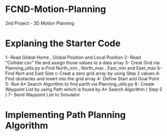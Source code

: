 # FCND-Motion-Planning
2nd Project - 3D Motion Planning 


# Explaning the Starter Code

1- Read Global Home , Global Position and Local Position
2- Read "Collider.csv" file and assign those values to a data array
3- Creat Grid via Planning_utils.py
  a-Find North_min , North_max , East_min and East_max
  b-Find Nort and East Size 
  c-Creat a zero grid array by using Step 2 values 
  d-Find obstacles and insert into the grid array 
4- Define Start and Goal Point
5- Run A* Search Algorithm to find parth via Planning_utils.py
6- Create Waypoint List by using Path which is found by A* Search Algorithm ( Step 5 )
7- Send Waypoint List to Simulator

# Implementing Path Planning Algorithm

